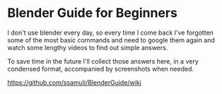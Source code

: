 # Blender Guide for Beginners

I don't use blender every day, so every time I come back I've forgotten some of the most basic commands and need to google them again and watch some lengthy videos to find out simple answers.

To save time in the future I'll collect those answers here, in a very condensed format, accompanied by screenshots when needed.

https://github.com/ssamuli/BlenderGuide/wiki
